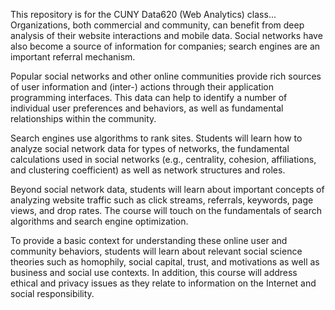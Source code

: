 This repository is for the CUNY Data620 (Web Analytics) class...
Organizations, both commercial and community, can benefit from deep analysis of their website interactions and mobile data. Social networks have also become a source of information for companies; search engines are an important referral mechanism. 

Popular social networks and other online communities provide rich sources of user information and (inter-) actions through their application programming interfaces. This data can help to identify a number of individual user preferences and behaviors, as well as fundamental relationships within the community. 

Search engines use algorithms to rank sites. Students will learn how to analyze social network data for types of networks, the fundamental calculations used in social networks (e.g., centrality, cohesion, affiliations, and clustering coefficient) as well as network structures and roles. 

Beyond social network data, students will learn about important concepts of analyzing website traffic such as click streams, referrals, keywords, page views, and drop rates. The course will touch on the fundamentals of search algorithms and search engine optimization. 

To provide a basic context for understanding these online user and community behaviors, students will learn about relevant social science theories such as homophily, social capital, trust, and motivations as well as business and social use contexts. In addition, this course will address ethical and privacy issues as they relate to information on the Internet and social responsibility.
